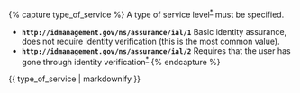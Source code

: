 {% capture type_of_service %}
  A type of service level<sup role="doc-noteref"><a href="#fn:1" class="footnote" rel="footnote">*</a></sup> must be specified.

- **`http://idmanagement.gov/ns/assurance/ial/1`**
    Basic identity assurance, does not require identity verification (this is the most common value).
- **`http://idmanagement.gov/ns/assurance/ial/2`**
    Requires that the user has gone through identity verification<sup role="doc-noteref"><a href="#fn:1" class="footnote" rel="footnote">*</a></sup>
{% endcapture %}
<div markdown="1">
{{ type_of_service | markdownify }}
</div>
